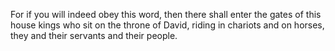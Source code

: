 For if you will indeed obey this word, then there shall enter the gates of this house kings who sit on the throne of David, riding in chariots and on horses, they and their servants and their people.
